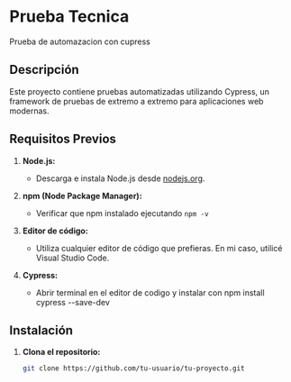 # Prueba Tecnica 

Prueba de automazacion con cupress

## Descripción

Este proyecto contiene pruebas automatizadas utilizando Cypress, un framework de pruebas de extremo a extremo para aplicaciones web modernas.

## Requisitos Previos

1. **Node.js:**
   - Descarga e instala Node.js desde [nodejs.org](https://nodejs.org/).

2. **npm (Node Package Manager):**
   - Verificar que npm instalado ejecutando `npm -v`

3. **Editor de código:**
   - Utiliza cualquier editor de código que prefieras. En mi caso, utilicé Visual Studio Code.

4. **Cypress:**
   - Abrir terminal en el editor de codigo y instalar con npm install cypress --save-dev


## Instalación

1. **Clona el repositorio:**

   ```bash
   git clone https://github.com/tu-usuario/tu-proyecto.git
